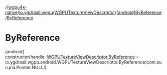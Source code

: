 //[wgpu4k-native](../../../../index.md)/[io.ygdrasil.wgpu](../../index.md)/[WGPUTextureViewDescriptor](../index.md)/[[android]ByReference](index.md)/[ByReference](-by-reference.md)

# ByReference

[android]\
constructor(handle: [WGPUTextureViewDescriptor.ByReference](../../../io.ygdrasil.wgpu.android/-w-g-p-u-texture-view-descriptor/-by-reference/index.md) = io.ygdrasil.wgpu.android.WGPUTextureViewDescriptor.ByReference(com.sun.jna.Pointer.NULL))